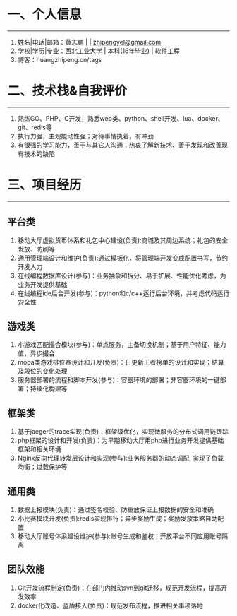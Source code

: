 # 一、个人信息
---
1. 姓名|电话|邮箱：黄志鹏 | | zhipengyel@gmail.com
2. 学校|学历|专业：西北工业大学 | 本科(16年毕业) | 软件工程
3. 博客：huangzhipeng.cn/tags

# 二、技术栈&自我评价
---
1. 熟练GO、PHP、C开发，熟悉web类、python、shell开发、lua、docker、git、redis等
2. 执行力强，主观能动性强；对待事情执着，有冲劲
3. 有很强的学习能力，善于与其它人沟通；热衷了解新技术、善于发现和改善现有技术的缺陷
# 三、项目经历
---
## 平台类
1. 移动大厅虚拟货币体系和礼包中心建设(负责):商城及其周边系统；礼包的安全发放、防刷等
2. 通用管理端设计和维护(负责):通过模板化，将管理端开发变成配置书写，节约开发人力
3. 在线编程数据库设计(参与)：业务抽象和拆分、易于扩展、性能优化考虑，为业务开发提供基础
4. 在线编程ide后台开发(参与)：python和c/c++运行后台环境，并考虑代码运行安全性
## 游戏类
1. 小游戏匹配撮合模块(参与)：单点服务，主备切换机制；基于用户特征、能力值，异步撮合
2. moba类游戏排位赛设计和开发(负责)：日更新王者榜单的设计和实现；结算及段位的变化处理
3. 服务器部署的流程和脚本开发(参与)：容器环境的部署；非容器环境的一键部署；持续化构建等
## 框架类
1. 基于jaeger的trace实现(负责)：框架级优化，实现微服务的分布式调用链跟踪
2. php框架的设计和开发(负责)：为早期移动大厅用php进行业务开发提供基础框架和相关环境
3. Nginx反向代理转发层设计和实现(参与):业务服务器的动态调配, 实现了负载均衡；过载保护等
## 通用类
1. 数据上报模块(负责)：通过签名校验、防重放保证上报数据的安全和准确
2. 小比赛模块开发(负责):redis实现排行；异步奖励生成；奖励发放策略自助配置
3. 移动大厅账号体系建设维护(参与):账号生成和鉴权；开放平台不同应用账号隔离
## 团队效能
1. Git开发流程制定(负责)：在部门内推动svn到git迁移，规范开发流程，提高开发效率
2. docker化改造、蓝盾接入(负责)：规范发布流程，推进相关事项落地

